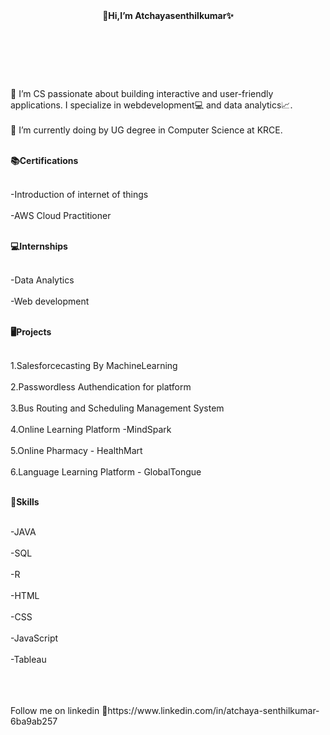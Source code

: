 <header><strong>
👋Hi,I’m Atchayasenthilkumar✨
</header></strong><br><br><br>
<body>
 👀 I’m CS passionate about building interactive and user-friendly applications. I specialize in webdevelopment💻 and data analytics📈. <br><br>
 🌱 I’m currently doing by UG degree in Computer Science at KRCE.<br><br>

 <b>**📚Certifications**<br><br></b>
 
 -Introduction of internet of things<br><br>
 -AWS Cloud Practitioner<br><br>

<b>**💻Internships**<br><br></b>

-Data Analytics<br><br>
-Web development<br><br>

<b>**🖥️Projects**<br><br></b>

1.Salesforcecasting By MachineLearning<br><br>
2.Passwordless Authendication for platform<br><br>
3.Bus Routing and Scheduling Management System<br><br>
4.Online Learning Platform -MindSpark<br><br>
5.Online Pharmacy - HealthMart<br><br>
6.Language Learning Platform - GlobalTongue<br><br>

<b>**💪Skills**<br><br></b>

-JAVA<br><br>
-SQL<br><br>
-R<br><br>
-HTML<br><br>
-CSS<br><br>
-JavaScript<br><br>
-Tableau<br><br>

</body><br><br>

<footer>
  Follow me on linkedin
  🔗https://www.linkedin.com/in/atchaya-senthilkumar-6ba9ab257
</footer>


